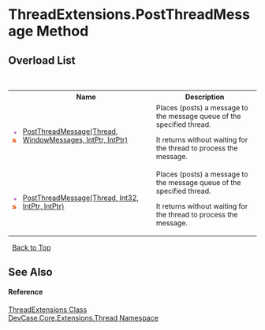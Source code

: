 # ThreadExtensions.PostThreadMessage Method 
 


## Overload List
&nbsp;<table><tr><th></th><th>Name</th><th>Description</th></tr><tr><td>![Public method](media/pubmethod.gif "Public method")![Static member](media/static.gif "Static member")</td><td><a href="M_DevCase_Core_Extensions_Thread_ThreadExtensions_PostThreadMessage">PostThreadMessage(Thread, WindowMessages, IntPtr, IntPtr)</a></td><td>
Places (posts) a message to the message queue of the specified thread. 

 It returns without waiting for the thread to process the message.</td></tr><tr><td>![Public method](media/pubmethod.gif "Public method")![Static member](media/static.gif "Static member")</td><td><a href="M_DevCase_Core_Extensions_Thread_ThreadExtensions_PostThreadMessage_1">PostThreadMessage(Thread, Int32, IntPtr, IntPtr)</a></td><td>
Places (posts) a message to the message queue of the specified thread. 

 It returns without waiting for the thread to process the message.</td></tr></table>&nbsp;
<a href="#threadextensions.postthreadmessage-method">Back to Top</a>

## See Also


#### Reference
<a href="T_DevCase_Core_Extensions_Thread_ThreadExtensions">ThreadExtensions Class</a><br /><a href="N_DevCase_Core_Extensions_Thread">DevCase.Core.Extensions.Thread Namespace</a><br />